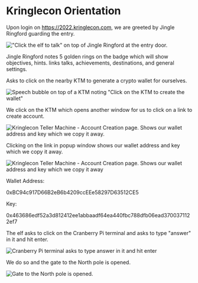 # Kringlecon Orientation
<p class=MyNormalStyle>Upon login on <a href="https://2022.kringlecon.com" target=_blank><span
style='color:windowtext;text-decoration:none'>https://2022.kringlecon.com</span></a>,
we are greeted by Jingle Ringford guarding the entry.</p>

<img
  border=0 src="../images/blog_images/image003.png"
  alt="&quot;Click the elf to talk&quot; on top of Jingle Ringford at the entry door.">

<p class=MyNormalStyle>Jingle Ringford notes 5 golden rings on the badge which
will show objectives, hints. links talks, achievements, destinations, and
general settings.</p>


<p class=MyNormalStyle>Asks to click on the nearby KTM to generate a crypto
wallet for ourselves.</p>
<img
  border=0 src="../images/blog_images/image004.png"
  alt="Speech bubble on top of a KTM  noting&#10;&quot;Click on the KTM to create the wallet&quot;">

<p class=MyNormalStyle>We click on the KTM which opens another window for us to
click on a link to create account.</p>

<img src="../images/blog_images/image005.png"
  alt="Kringlecon Teller Machine - Account Creation page. Shows our wallet address and key which we copy it away.">

<!--table class=MsoTableGrid border=0 cellspacing=0 cellpadding=0 width=100%>
 <tr style='height:166.0pt'>
  <td width=247 valign=top style='width:185.15pt; windowtext 1.0pt;
  padding:0in 5.4pt 0in 5.4pt;height:166.0pt'>
  <p class=MsoNormal style='margin-bottom:0in;line-height:normal'><img
  border=0 src="../images/blog_images/image003.png"
  alt="&quot;Click the elf to talk&quot; on top of Jingle Ringford at the entry door."></p>
  </td>
  <td width=196 valign=top style='width:146.85pt; windowtext 1.0pt;
  border-left:none;padding:0in 5.4pt 0in 5.4pt;height:166.0pt'>
  <p class=MsoNormal style='margin-bottom:0in;line-height:normal'><img
  border=0 src="../images/blog_images/image004.png"
  alt="Speech bubble on top of a KTM  noting&#10;&quot;Click on the KTM to create the wallet&quot;"></p>
  </td>
  <td width=355 valign=top style='width:266.5pt; windowtext 1.0pt;
  border-left:none;padding:0in 5.4pt 0in 5.4pt;height:166.0pt'>
  <p style='margin:0in'><b><span style='font-size:9.0pt;font-family:"Robato",serif;
  color:black'>&nbsp;</span></b></p>
  <p style='margin:0in'><img src="../images/blog_images/image005.png"
  alt="Kringlecon Teller Machine - Account Creation page. Shows our wallet address and key which we copy it away."></p>
  </td>
 </tr>
</table-->

<p class=MyNormalStyle>Clicking on the link in popup window shows our wallet
address and key which we copy it away.</p>

<img
  border=0  id="Picture 269"
  src="../images/blog_images/image006.png"
  alt="Kringlecon Teller Machine - Account Creation page. Shows our wallet address and key which we copy it away">

  <p class='MyNormalStyle'>Wallet Address: </p>
  <p class='MyNormalStyle'>0xBC94c917D66B2eB6b4209ccEEe58297D63512CE5</p>
  <p class='MyNormalStyle'>Key: </span></b></p>
  <p class='MyNormalStyle'>0x463686edf52a3d812412ee1abbaadf64ea440fbc788dfb06ead3700371122ef7</b></p>
  

<p class=MyNormalStyle>The elf asks to click on the Cranberry Pi terminal and
asks to type "answer" in it and hit enter. </p>
<img
  border=0  id="Picture 266"
  src="../images/blog_images/image007.png"
  alt="Cranberry Pi terminal asks to type answer in it and hit enter">

<p class=MyNormalStyle>We do so and the gate to the North
pole is opened.</p>

<img border=0 src="../images/blog_images/image008.png"
  alt="Gate to the North pole is opened.">

<!--table class=MsoTableGrid border=1 cellspacing=0 cellpadding=0 width=100%>
 <tr>
  <td width=310 valign=top style='width:232.8pt; windowtext 1.0pt;
  padding:0in 5.4pt 0in 5.4pt'>
  <p class=MsoNormal style='margin-bottom:0in;line-height:normal'><b><img
  border=0  id="Picture 266"
  src="../images/blog_images/image007.png"
  alt="Cranberry Pi terminal asks to type answer in it and hit enter"></b></p>
  </td>
  <td width=495 valign=top style='width:371.05pt; windowtext 1.0pt;
  border-left:none;padding:0in 5.4pt 0in 5.4pt'>
  <p class=MsoNormal style='margin-bottom:0in;line-height:normal'><b><img
  border=0 width=480 height=194 id="Picture 268"
  src="../images/blog_images/image008.png"
  alt="Gate to the North pole is opened."></b></p>
  </td>
 </tr>
</table-->
